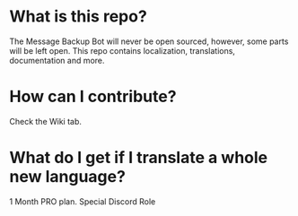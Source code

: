 # What is this repo?
The Message Backup Bot will never be open sourced, however, some parts will be left open.
This repo contains localization, translations, documentation and more.

# How can I contribute?
Check the Wiki tab.

# What do I get if I translate a whole new language?
1 Month PRO plan.
Special Discord Role
